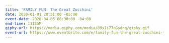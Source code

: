 ```yaml
---
title: 'FAMILY FUN: The Great Zucchini'
date: 2020-01-01 20:51:00 -05:00
event-date: 2020-04-05 08:30:00 -04:00
end-time: 1115AM
giphy-url: https://media.giphy.com/media/89sIi77nGsdnq/giphy.gif
event-url: https://www.eventbrite.com/e/family-fun-the-great-zucchini-tickets-87913302053
---
```


